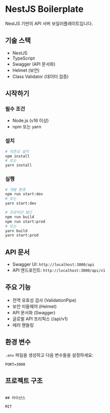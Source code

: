 # NestJS Boilerplate

NestJS 기반의 API 서버 보일러플레이트입니다.

## 기술 스택

- NestJS
- TypeScript
- Swagger (API 문서화)
- Helmet (보안)
- Class Validator (데이터 검증)

## 시작하기

### 필수 조건

- Node.js (v16 이상)
- npm 또는 yarn

### 설치

```bash
# 의존성 설치
npm install
# 또는
yarn install
```

### 실행

```bash
# 개발 환경
npm run start:dev
# 또는
yarn start:dev

# 프로덕션 빌드
npm run build
npm run start:prod
# 또는
yarn build
yarn start:prod
```

## API 문서

- Swagger UI: `http://localhost:3000/api`
- API 엔드포인트: `http://localhost:3000/api/v1`

## 주요 기능

- 전역 유효성 검사 (ValidationPipe)
- 보안 미들웨어 (Helmet)
- API 문서화 (Swagger)
- 글로벌 API 프리픽스 (/api/v1)
- 에러 핸들링

## 환경 변수

`.env` 파일을 생성하고 다음 변수들을 설정하세요:

```env
PORT=3000
```

## 프로젝트 구조

```

## 라이선스

MIT
```
